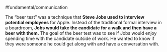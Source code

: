 #fundamental/communication 

The “beer test” was a technique that **Steve Jobs used to interview potential employees** for Apple. Instead of the traditional formal interview in a boardroom, **Jobs would take the candidate for a walk and then have a beer with them.** The goal of the beer test was to see if Jobs would enjoy spending time with the candidate outside of work. He wanted to know if they were someone he could get along with and have a conversation with.
